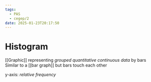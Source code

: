 ```yaml
---
tags:
  - PAS
  - cegep/2
date: 2025-01-23T20:17:50
---
```


# Histogram

[[Graphic]] representing *grouped quantitative continuous data* by bars
Similar to a [[bar graph]] but bars touch each other

y-axis: *relative frequency*